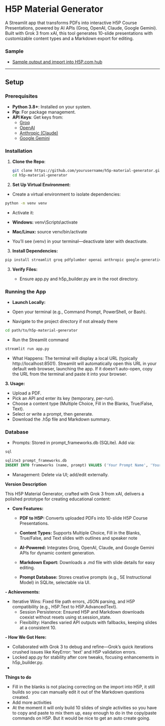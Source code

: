 # H5P Material Generator

A Streamlit app that transforms PDFs into interactive H5P Course Presentations, powered by AI APIs (Groq, OpenAI, Claude, Google Gemini). Built with Grok 3 from xAI, this tool generates 10-slide presentations with customizable content types and a Markdown export for editing.

### Sample

- [Sample output and import into H5P.com hub](https://acs.h5p.com/content/1292519232931523959)

---

## Setup

### Prerequisites
- **Python 3.8+**: Installed on your system.
- **Pip**: For package management.
- **API Keys**: Get keys from:
  - [Groq](https://console.groq.com)
  - [OpenAI](https://platform.openai.com)
  - [Anthropic (Claude)](https://console.anthropic.com)
  - [Google Gemini](https://makersuite.google.com)

### Installation
1. **Clone the Repo**:
   ```bash
   git clone https://github.com/yourusername/h5p-material-generator.git
   cd h5p-material-generator
2. **Set Up Virtual Environment:**
  - Create a virtual environment to isolate dependencies:
```bash
python -m venv venv
```
- Activate it:
- **Windows:** venv\Scripts\activate
  
- **Mac/Linux:** source venv/bin/activate
- You’ll see (venv) in your terminal—deactivate later with deactivate.

3. **Install Dependencies:**
```bash
pip install streamlit groq pdfplumber openai anthropic google-generativeai
```
3. **Verify Files:**
    
    -   Ensure app.py and h5p_builder.py are in the root directory.

### Running the App
 - **Launch Locally:**
 -   Open your terminal (e.g., Command Prompt, PowerShell, or Bash).
    
 -   Navigate to the project directory if not already there
```bash
cd path/to/h5p-material-generator
```
 - Run the Streamlit command

```bash
streamlit run app.py
```
-   What Happens: The terminal will display a local URL (typically http://localhost:8501). Streamlit will automatically open this URL in your default web browser, launching the app. If it doesn’t auto-open, copy the URL from the terminal and paste it into your browser.

**3.  Usage:**
   -   Upload a PDF.
   -   Pick an API and enter its key (temporary, per-run).
   -   Choose a content type (Multiple Choice, Fill in the Blanks, True/False, Text).
   -   Select or write a prompt, then generate.
   -   Download the .h5p file and Markdown summary.   
        

### Database

-   Prompts: Stored in prompt_frameworks.db (SQLite). Add via:
    
   ```sql
sql

sqlite3 prompt_frameworks.db
INSERT INTO frameworks (name, prompt) VALUES ('Your Prompt Name', 'Your prompt text here.');
```
    
-   Management: Delete via UI; add/edit externally.

**Version Description**

This H5P Material Generator, crafted with Grok 3 from xAI, delivers a polished prototype for creating educational content:

 - **Core Features:**
    - **PDF to H5P:** Converts uploaded PDFs into 10-slide H5P Course Presentations.
	 - **Content Types:** Supports Multiple Choice, Fill in the Blanks, True/False, and Text slides with outlines and speaker note
	  - **AI-Powered:** Integrates Groq, OpenAI, Claude, and Google Gemini APIs for dynamic content generation.

    -  **Markdown Export:** Downloads a .md file with slide details for easy editing.
    -   **Prompt Database:** Stores creative prompts (e.g., 5E Instructional Model) in SQLite, selectable via UI.

        
**-   Achievements:**

 - Iterative Wins: Fixed file path errors, JSON parsing, and H5P compatibility (e.g., H5P.Text to H5P.AdvancedText).
	 - Session Persistence: Ensured H5P and Markdown downloads coexist without resets using st.session_state.
	 - Flexibility: Handles varied API outputs with fallbacks, keeping slides at a consistent 10.

        
**-   How We Got Here:**
   

 - Collaborated with Grok 3 to debug and refine—Grok’s quick iterations crushed issues like KeyError: 'text' and H5P validation errors.
 - Locked app.py for stability after core tweaks, focusing enhancements in h5p_builder.py.
 -
**Things to do**

- Fill in the blanks is not placing correcting on the import into H5P, it still builds so you can manually edit it out of the Markdown questions created.   
- Add more activities   
- At the moment it will only build 10 slides of single activities so you have to copy and paste to mix them up, easy enough to do in the copy/paste commands on H5P. But it would be nice to get an auto create going.
